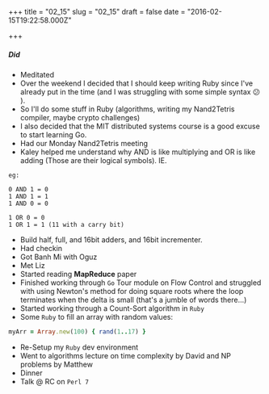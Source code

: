 
+++
title = "02_15"
slug = "02_15"
draft = false
date = "2016-02-15T19:22:58.000Z"

+++
##### Did
- Meditated
- Over the weekend I decided that I should keep writing Ruby since I've already put in the time (and I was struggling with some simple syntax 😕 ).
- So I'll do some stuff in Ruby (algorithms, writing my Nand2Tetris compiler, maybe crypto challenges)
- I also decided that the MIT distributed systems course is a good excuse to start learning Go.
- Had our Monday Nand2Tetris meeting
- Kaley helped me understand why AND is like multiplying and OR is like adding (Those are their logical symbols). IE.

```hdl
eg:

0 AND 1 = 0
1 AND 1 = 1
1 AND 0 = 0

1 OR 0 = 0
1 OR 1 = 1 (11 with a carry bit)
```
- Build half, full, and 16bit adders, and 16bit incrementer.
- Had checkin
- Got Banh Mi with Oguz
- Met Liz
- Started reading __MapReduce__ paper
- Finished working through `Go` Tour module on Flow Control and struggled with using Newton's method for doing square roots where the loop terminates when the delta is small (that's a jumble of words there...)
- Started working through a Count-Sort algorithm in `Ruby`
- Some `Ruby` to fill an array with random values:

```ruby
myArr = Array.new(100) { rand(1..17) }
```
- Re-Setup my `Ruby` dev environment
- Went to algorithms lecture on time complexity by David and NP problems by Matthew
- Dinner
- Talk @ RC on `Perl 7`
